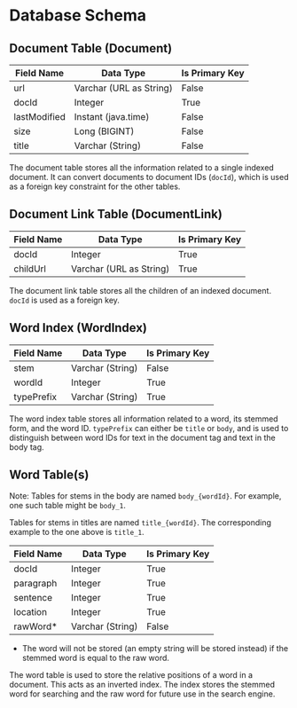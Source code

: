 # Database Schema
## Document Table (Document)
| Field Name   | Data Type               | Is Primary Key |
|--------------|-------------------------|----------------|
| url          | Varchar (URL as String) | False          |
| docId        | Integer                 | True           |
| lastModified | Instant (java.time)     | False          |
| size         | Long (BIGINT)           | False          |
| title        | Varchar (String)        | False          |

The document table stores all the information related to a single indexed document. It can convert documents to document IDs (`docId`), which is used as a foreign key constraint for the other tables.

## Document Link Table (DocumentLink)
| Field Name | Data Type               | Is Primary Key |
|------------|-------------------------|----------------|
| docId      | Integer                 | True           |
| childUrl   | Varchar (URL as String) | True           |

The document link table stores all the children of an indexed document. `docId` is used as a foreign key.

## Word Index (WordIndex)
| Field Name | Data Type        | Is Primary Key |
|------------|------------------|----------------|
| stem       | Varchar (String) | False          |
| wordId     | Integer          | True           |
| typePrefix | Varchar (String) | True           |

The word index table stores all information related to a word, its stemmed form, and the word ID. `typePrefix` can either be `title` or `body`, and is used to distinguish between word IDs for text in the document tag and text in the body tag.

## Word Table(s)
Note: Tables for stems in the body are named `body_{wordId}`.
For example, one such table might be `body_1`.

Tables for stems in titles are named `title_{wordId}`.
The corresponding example to the one above is `title_1`.

| Field Name | Data Type        | Is Primary Key |
|------------|------------------|----------------|
| docId      | Integer          | True           |
| paragraph  | Integer          | True           |
| sentence   | Integer          | True           |
| location   | Integer          | True           |
| rawWord*   | Varchar (String) | False          |

* The word will not be stored (an empty string will be stored instead) if the stemmed word is equal to the raw word.

The word table is used to store the relative positions of a word in a document. This acts as an inverted index. The index stores the stemmed word for searching and the raw word for future use in the search engine.
